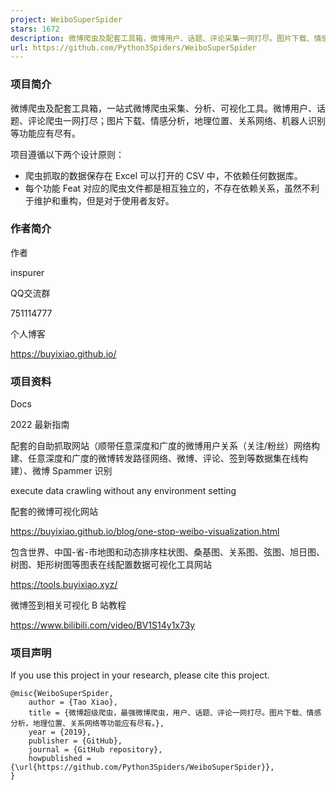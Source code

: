 ```yaml
---
project: WeiboSuperSpider
stars: 1672
description: 微博爬虫及配套工具箱，微博用户、话题、评论采集一网打尽。图片下载、情感分析，地理位置、关系网络、spammer 机器人识别等功能应有尽有。Docs：https://buyixiao.github.io/blog/weibo-super-spider.html 配套可视化网站：https://buyixiao.github.io/blog/one-stop-weibo-visualization.html
url: https://github.com/Python3Spiders/WeiboSuperSpider
---
```


### 项目简介

微博爬虫及配套工具箱，一站式微博爬虫采集、分析、可视化工具。微博用户、话题、评论爬虫一网打尽；图片下载、情感分析，地理位置、关系网络、机器人识别等功能应有尽有。

项目遵循以下两个设计原则：

-   爬虫抓取的数据保存在 Excel 可以打开的 CSV 中，不依赖任何数据库。
-   每个功能 Feat 对应的爬虫文件都是相互独立的，不存在依赖关系，虽然不利于维护和重构，但是对于使用者友好。

### 作者简介

作者

inspurer

QQ交流群

751114777

个人博客

https://buyixiao.github.io/

### 项目资料

Docs

2022 最新指南

配套的自助抓取网站（顺带任意深度和广度的微博用户关系（关注/粉丝）网络构建、任意深度和广度的微博转发路径网络、微博、评论、签到等数据集在线构建）、微博 Spammer 识别

execute data crawling without any environment setting

配套的微博可视化网站

https://buyixiao.github.io/blog/one-stop-weibo-visualization.html

包含世界、中国-省-市地图和动态排序柱状图、桑基图、关系图、弦图、旭日图、树图、矩形树图等图表在线配置数据可视化工具网站

https://tools.buyixiao.xyz/

微博签到相关可视化 B 站教程

https://www.bilibili.com/video/BV1S14y1x73y

### 项目声明

If you use this project in your research, please cite this project.

```
@misc{WeiboSuperSpider,
    author = {Tao Xiao},
    title = {微博超级爬虫，最强微博爬虫，用户、话题、评论一网打尽。图片下载、情感分析，地理位置、关系网络等功能应有尽有。},
    year = {2019},
    publisher = {GitHub},
    journal = {GitHub repository},
    howpublished = {\url{https://github.com/Python3Spiders/WeiboSuperSpider}},
}
```
